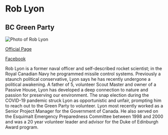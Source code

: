 # Rob Lyon

## BC Green Party

![Photo of Rob Lyon](images/image28.png)

[Official Page](https://www.bcgreens.ca/rob_lyon)

[Facebook](https://www.facebook.com/Green-Party-of-BC-ParksvilleQualicum-107612650735168)

Rob Lyon is a former naval officer and self-described rocket scientist; in the Royal Canadian Navy he programmed missile control systems. Previously a staunch political conservative, Lyon says he has recently undergone a political awakening. A father of 5, volunteer Scout Master and owner of a Passive House, Lyon has developed a deep connection to nature and passion for preserving our environment. The snap election during the COVID-19 pandemic struck Lyon as opportunistic and unfair, prompting him to reach out to the Green Party to volunteer. Lyon most recently worked as a Senior Project Manager for the Government of Canada. He also served on the Esquimalt Emergency Preparedness Committee between 1998 and 2000 and was a 20 year volunteer leader and advisor for the Duke of Edinburgh Award program. 

